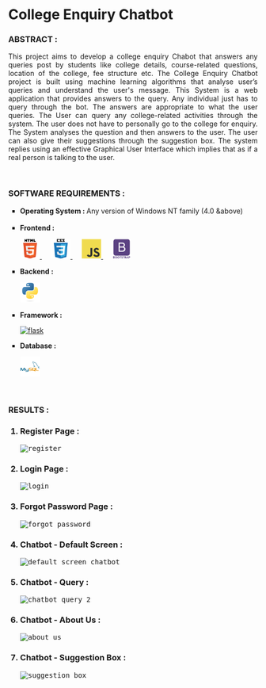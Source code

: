 # College Enquiry Chatbot

<h3 align="left">ABSTRACT : </h3>
<p align="justify">This project aims to develop a college enquiry Chabot that answers any queries post by students like college details, course-related questions, location of the college, fee structure etc. The College Enquiry Chatbot project is built using machine learning algorithms that analyse user’s queries and understand the user's message. This System is a web application that provides answers to the query. Any individual just has to query through the bot. The answers are appropriate to what the user queries. The User can query any college-related activities through the system. The user does not have to personally go to the college for enquiry. The System analyses the question and then answers to the user. The user can also give their suggestions through the suggestion box. The system replies using an effective Graphical User Interface which implies that as if a real person is talking to the user.  </p>

<!--[![License](https://img.shields.io/badge/License-Apache%202.0-blue.svg)](https://opensource.org/licenses/Apache-2.0)-->
<br>
<h3 align="left"> SOFTWARE REQUIREMENTS : </h3>
<ul type="square">
  <li> <b> Operating System : </b> Any version of Windows NT family (4.0 &above) </li>
   &emsp;
  <li> <b> Frontend : </b>
       <p align="left"> 
          <a href="https://www.w3.org/html/" target="_blank" > 
            <img src="https://raw.githubusercontent.com/devicons/devicon/master/icons/html5/html5-original-wordmark.svg" alt="html5" width="40" height="40"/> 
          </a>    
         &emsp;
          <a href="https://www.w3schools.com/css/" target="_blank">
            <img src="https://raw.githubusercontent.com/devicons/devicon/master/icons/css3/css3-original-wordmark.svg" alt="css3" width="40" height="40"/> 
          </a> 
         &emsp;
         <a href="https://developer.mozilla.org/en-US/docs/Web/JavaScript" target="_blank"> 
           <img src="https://raw.githubusercontent.com/devicons/devicon/master/icons/javascript/javascript-original.svg" alt="javascript" width="40" height="40"/>
         </a>
         &emsp;
          <a href="https://getbootstrap.com" target="_blank"> 
            <img src="https://raw.githubusercontent.com/devicons/devicon/master/icons/bootstrap/bootstrap-plain-wordmark.svg" alt="bootstrap" width="40" height="40"/> 
          </a>
        </p> 
  </li>
 <li> <b> Backend : </b>
     <p align = "left">
        <a href="https://www.python.org" target="_blank">
          <img src="https://raw.githubusercontent.com/devicons/devicon/master/icons/python/python-original.svg" alt="python" width="40" height="40"/> 
       </a>
     </p>
   </li>
    <li> <b> Framework : </b>
     <p align="left"> 
      <a href="https://flask.palletsprojects.com/" target="_blank"> 
        <img src="https://www.vectorlogo.zone/logos/pocoo_flask/pocoo_flask-icon.svg" alt="flask" width="40" height="40"/> 
       </a>
    </p>
   </li>
  <li> <b> Database : </b>
     <p align="left"> 
       <a href="https://www.mysql.com/" target="_blank">
         <img src="https://raw.githubusercontent.com/devicons/devicon/master/icons/mysql/mysql-original-wordmark.svg" alt="mysql" width="40" height="40"/> 
       </a> 
</p>
   </li>
  </ul>
<br>
<h3 align="left"> RESULTS : </h3>
<ol>
<h3> <li>  <b> Register Page : </b></h3>
     <p align="left"> 
         <kbd><img src="https://github.com/Candida18/College-Enquiry-Chatbot/blob/main/College%20Enquiry%20Chatbot/CRCE%20Bot/Images_ss/register.png" alt="register" /> </kbd>
      </p>
  </li>
  
   <h3> <li>  <b> Login Page : </b></h3>
     <p align="left"> 
         <kbd><img src="https://github.com/Candida18/College-Enquiry-Chatbot/blob/main/College%20Enquiry%20Chatbot/CRCE%20Bot/Images_ss/login.png" alt="login" /> </kbd>
      </p>
  </li>
  
 <h3>   <li> <b> Forgot Password Page : </b></h3>
     <p align="left"> 
         <kbd><img src="https://github.com/Candida18/College-Enquiry-Chatbot/blob/main/College%20Enquiry%20Chatbot/CRCE%20Bot/Images_ss/forgot_password.png" alt="forgot_password" /> </kbd>
      </p>
  </li>
  
  
 <h3>  <li>  <b> Chatbot - Default Screen : </b></h3>
     <p align="left"> 
         <kbd><img src="https://github.com/Candida18/College-Enquiry-Chatbot/blob/main/College%20Enquiry%20Chatbot/CRCE%20Bot/Images_ss/default_screen_chatbot.png" alt="default_screen_chatbot" /> </kbd>
      </p>
  </li>
  
  <h3> <li>  <b> Chatbot - Query : </b></h3>
     <p align="left"> 
         <kbd><img src="https://github.com/Candida18/College-Enquiry-Chatbot/blob/main/College%20Enquiry%20Chatbot/CRCE%20Bot/Images_ss/chatbot_query_2.png" alt="chatbot_query_2" /> </kbd>
      </p>
  </li>
  
 <h3>  <li>  <b> Chatbot - About Us : </b></h3>
     <p align="left"> 
         <kbd><img src="https://github.com/Candida18/College-Enquiry-Chatbot/blob/main/College%20Enquiry%20Chatbot/CRCE%20Bot/Images_ss/about_us.png" alt="about_us" /> </kbd>
      </p>
  </li>
  
  <h3>  <li> <b> Chatbot - Suggestion Box : </b></h3>
     <p align="left"> 
         <kbd><img src="https://github.com/Candida18/College-Enquiry-Chatbot/blob/main/College%20Enquiry%20Chatbot/CRCE%20Bot/Images_ss/suggestion_box.png" alt="suggestion_box" /> </kbd>
      </p>
  </li>
  </ol>



